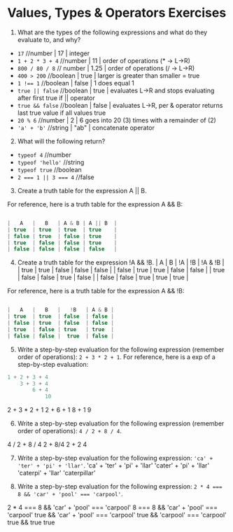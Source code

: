 # Values, Types & Operators Exercises

1. What are the types of the following expressions and what do they evaluate to, and why?
* `17`
//number | 17 | integer
* `1 + 2 * 3 + 4`
//number | 11 | order of operations (* -> L->R)
* `800 / 80 / 8`
// number | 1.25 | order of operations (/ -> L->R)
* `400 > 200`
//boolean | true | larger is greater than smaller = true
* `1 !== 1`
//boolean | false | 1 does equal 1
* `true || false`
//boolean | true | evaluates L->R and stops evaluating after first true if || operator
* `true && false`
//boolean | false | evaluates L->R, per & operator returns last true value if all values true
* `20 % 6`
//number | 2 | 6 goes into 20 (3) times with a remainder of (2)
* `'a' + 'b'`
//string | "ab" | concatenate operator
2. What will the following return?
* `typeof 4`
//number
*  `typeof 'hello'`
//string
*  `typeof true`
//boolean
* `2 === 1 || 3 === 4`
//false
3. Create a truth table for the expression A || B.

For reference, here is a truth table for the expression A && B:

``` js

|   A   |   B   | A & B | A || B  |
| true  | true  | true  | true    |
| false | true  | false | true    |
| true  | false | false | true    |
| false | false | false | false   |

```
4. Create a truth table for the expression !A && !B.
|   A   |   B   | !A    |   !B   | !A & !B  |
| true  | true  | false | false  | false    |
| false | true  | true  | false  | false    |
| true  | false | false | true   | false    |
| false | false | true  | true   | true     |

For reference, here is a truth table for the expression A && !B:

``` js

|   A   |   B   |   !B   | A & B |
| true  | true  | false  | false |
| false | true  | false  | false |
| true  | false | true   | true  |
| false | false |  true  | false |

```
5. Write a step-by-step evaluation for the following expression (remember order of operations): `2 + 3 * 2 + 1`.
  For reference, here is a exp of a step-by-step evaluation:
  ```js
  1 + 2 + 3 + 4
      3 + 3 + 4
          6 + 4
              10
  ```
2 + 3 * 2 + 1
2 + 6 + 1
8 + 1
9


 6. Write a step-by-step evaluation for the following expression (remember order of operations): `4 / 2 + 8 / 4`.

 4 / 2 + 8 / 4
 2 + 8/4
 2 + 2
 4

 7. Write a step-by-step evaluation for the following expression: `'ca' + 'ter' + 'pi' + 'llar'`.
'ca' + 'ter' + 'pi' + 'llar'
'cater' + 'pi' + 'llar'
'caterpi' + 'llar'
'caterpillar'

 8. Write a step-by-step evaluation for the following expression: `2 * 4 === 8 && 'car' + 'pool' === 'carpool'`.

 2 * 4 === 8 && 'car' + 'pool' === 'carpool'
 8 === 8 && 'car' + 'pool' === 'carpool'
 true && 'car' + 'pool' === 'carpool'
 true && 'carpool' === 'carpool'
 true && true
 true
